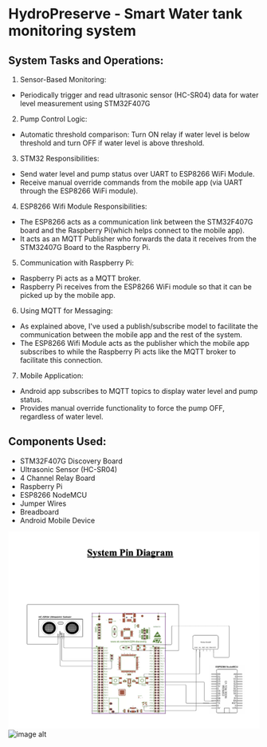# HydroPreserve - Smart Water tank monitoring system

## System Tasks and Operations:

1. Sensor-Based Monitoring:<br>
- Periodically trigger and read ultrasonic sensor (HC-SR04) data for water level measurement using STM32F407G <br>

2. Pump Control Logic:<br>
- Automatic threshold comparison: Turn ON relay if water level is below threshold and turn OFF if water level is above threshold.<br>

3. STM32 Responsibilities:<br>
- Send water level and pump status over UART to ESP8266 WiFi Module.<br>
- Receive manual override commands from the mobile app (via UART through the ESP8266 WiFi module).<br>

4. ESP8266 Wifi Module Responsibilities:<br>
- The ESP8266 acts as a communication link between the STM32F407G board and the Raspberry Pi(which helps connect to the mobile app).<br>
- It acts as an MQTT Publisher who forwards the data it receives from the STM32407G Board to the Raspberry Pi.<br>

5. Communication with Raspberry Pi:<br>
- Raspberry Pi acts as a MQTT broker.<br>
- Raspberry Pi receives from the ESP8266 WiFi module so that it can be picked up by the mobile app.<br>

6. Using MQTT for Messaging:<br>
- As explained above, I've used a publish/subscribe model to facilitate the communication between the mobile app and the rest of the system.<br>
- The ESP8266 Wifi Module acts as the publisher which the mobile app subscribes to while the Raspberry Pi acts like the MQTT broker to facilitate this connection.<br>

7. Mobile Application:<br>
- Android app subscribes to MQTT topics to display water level and pump status.<br>
- Provides manual override functionality to force the pump OFF, regardless of water level.<br>

## Components Used:

- STM32F407G Discovery Board
- Ultrasonic Sensor (HC-SR04)
- 4 Channel Relay Board
- Raspberry Pi
- ESP8266 NodeMCU
- Jumper Wires
- Breadboard
- Android Mobile Device


![image alt](https://github.com/HemBit/HydroPreserve/blob/main/images/System%20Pin%20Diagram.png?raw=true)
![image alt](https://github.com/HemBit/HydroPreserve/blob/main/images/Project%20Working.png?raw=true)



